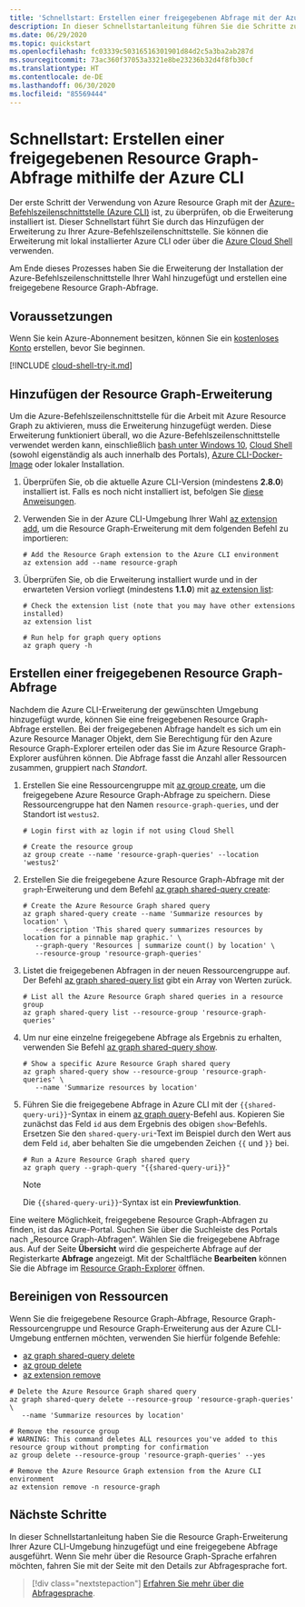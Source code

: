 ```yaml
---
title: 'Schnellstart: Erstellen einer freigegebenen Abfrage mit der Azure CLI'
description: In dieser Schnellstartanleitung führen Sie die Schritte zum Aktivieren der Resource Graph-Erweiterung für die Azure CLI und zum Erstellen einer freigegebenen Abfrage aus.
ms.date: 06/29/2020
ms.topic: quickstart
ms.openlocfilehash: fc03339c50316516301901d84d2c5a3ba2ab287d
ms.sourcegitcommit: 73ac360f37053a3321e8be23236b32d4f8fb30cf
ms.translationtype: HT
ms.contentlocale: de-DE
ms.lasthandoff: 06/30/2020
ms.locfileid: "85569444"
---
```

# <a name="quickstart-create-a-resource-graph-shared-query-using-azure-cli"></a>Schnellstart: Erstellen einer freigegebenen Resource Graph-Abfrage mithilfe der Azure CLI

Der erste Schritt der Verwendung von Azure Resource Graph mit der [Azure-Befehlszeilenschnittstelle (Azure CLI)](/cli/azure/) ist, zu überprüfen, ob die Erweiterung installiert ist. Dieser Schnellstart führt Sie durch das Hinzufügen der Erweiterung zu Ihrer Azure-Befehlszeilenschnittstelle. Sie können die Erweiterung mit lokal installierter Azure CLI oder über die [Azure Cloud Shell](https://shell.azure.com) verwenden.

Am Ende dieses Prozesses haben Sie die Erweiterung der Installation der Azure-Befehlszeilenschnittstelle Ihrer Wahl hinzugefügt und erstellen eine freigegebene Resource Graph-Abfrage.

## <a name="prerequisites"></a>Voraussetzungen

Wenn Sie kein Azure-Abonnement besitzen, können Sie ein [kostenloses Konto](https://azure.microsoft.com/free/) erstellen, bevor Sie beginnen.

[!INCLUDE [cloud-shell-try-it.md](../../../includes/cloud-shell-try-it.md)]

## <a name="add-the-resource-graph-extension"></a>Hinzufügen der Resource Graph-Erweiterung

Um die Azure-Befehlszeilenschnittstelle für die Arbeit mit Azure Resource Graph zu aktivieren, muss die Erweiterung hinzugefügt werden. Diese Erweiterung funktioniert überall, wo die Azure-Befehlszeilenschnittstelle verwendet werden kann, einschließlich [bash unter Windows 10](/windows/wsl/install-win10), [Cloud Shell](https://shell.azure.com) (sowohl eigenständig als auch innerhalb des Portals), [Azure CLI-Docker-Image](https://hub.docker.com/r/microsoft/azure-cli/) oder lokaler Installation.

1. Überprüfen Sie, ob die aktuelle Azure CLI-Version (mindestens **2.8.0**) installiert ist. Falls es noch nicht installiert ist, befolgen Sie [diese Anweisungen](/cli/azure/install-azure-cli-windows?view=azure-cli-latest).

1. Verwenden Sie in der Azure CLI-Umgebung Ihrer Wahl [az extension add](/cli/azure/extension#az-extension-add), um die Resource Graph-Erweiterung mit dem folgenden Befehl zu importieren:

   ```azurecli-interactive
   # Add the Resource Graph extension to the Azure CLI environment
   az extension add --name resource-graph
   ```

1. Überprüfen Sie, ob die Erweiterung installiert wurde und in der erwarteten Version vorliegt (mindestens **1.1.0**) mit [az extension list](/cli/azure/extension#az-extension-list):

   ```azurecli-interactive
   # Check the extension list (note that you may have other extensions installed)
   az extension list

   # Run help for graph query options
   az graph query -h
   ```

## <a name="create-a-resource-graph-shared-query"></a>Erstellen einer freigegebenen Resource Graph-Abfrage

Nachdem die Azure CLI-Erweiterung der gewünschten Umgebung hinzugefügt wurde, können Sie eine freigegebenen Resource Graph-Abfrage erstellen. Bei der freigegebenen Abfrage handelt es sich um ein Azure Resource Manager Objekt, dem Sie Berechtigung für den Azure Resource Graph-Explorer erteilen oder das Sie im Azure Resource Graph-Explorer ausführen können. Die Abfrage fasst die Anzahl aller Ressourcen zusammen, gruppiert nach _Standort_.

1. Erstellen Sie eine Ressourcengruppe mit [az group create](/cli/azure/group#az-group-create), um die freigegebene Azure Resource Graph-Abfrage zu speichern. Diese Ressourcengruppe hat den Namen `resource-graph-queries`, und der Standort ist `westus2`.

   ```azurecli-interactive
   # Login first with az login if not using Cloud Shell

   # Create the resource group
   az group create --name 'resource-graph-queries' --location 'westus2'
   ```

1. Erstellen Sie die freigegebene Azure Resource Graph-Abfrage mit der `graph`-Erweiterung und dem Befehl [az graph shared-query create](/cli/azure/ext/resource-graph/graph/shared-query#ext-resource-graph-az-graph-shared-query-create):

   ```azurecli-interactive
   # Create the Azure Resource Graph shared query
   az graph shared-query create --name 'Summarize resources by location' \
      --description 'This shared query summarizes resources by location for a pinnable map graphic.' \
      --graph-query 'Resources | summarize count() by location' \
      --resource-group 'resource-graph-queries'
   ```

1. Listet die freigegebenen Abfragen in der neuen Ressourcengruppe auf. Der Befehl [az graph shared-query list](/cli/azure/ext/resource-graph/graph/shared-query#ext-resource-graph-az-graph-shared-query-list) gibt ein Array von Werten zurück.

   ```azurecli-interactive
   # List all the Azure Resource Graph shared queries in a resource group
   az graph shared-query list --resource-group 'resource-graph-queries'
   ```

1. Um nur eine einzelne freigegebene Abfrage als Ergebnis zu erhalten, verwenden Sie Befehl [az graph shared-query show](/cli/azure/ext/resource-graph/graph/shared-query#ext-resource-graph-az-graph-shared-query-show).

   ```azurecli-interactive
   # Show a specific Azure Resource Graph shared query
   az graph shared-query show --resource-group 'resource-graph-queries' \
      --name 'Summarize resources by location'
   ```

1. Führen Sie die freigegebene Abfrage in Azure CLI mit der `{{shared-query-uri}}`-Syntax in einem [az graph query](/cli/azure/ext/resource-graph/graph#ext-resource-graph-az-graph-query)-Befehl aus.
   Kopieren Sie zunächst das Feld `id` aus dem Ergebnis des obigen `show`-Befehls. Ersetzen Sie den `shared-query-uri`-Text im Beispiel durch den Wert aus dem Feld `id`, aber behalten Sie die umgebenden Zeichen `{{` und `}}` bei.

   ```azurecli-interactive
   # Run a Azure Resource Graph shared query
   az graph query --graph-query "{{shared-query-uri}}"
   ```

   > [!NOTE]
   > Die `{{shared-query-uri}}`-Syntax ist ein **Previewfunktion**.

Eine weitere Möglichkeit, freigegebene Resource Graph-Abfragen zu finden, ist das Azure-Portal. Suchen Sie über die Suchleiste des Portals nach „Resource Graph-Abfragen“. Wählen Sie die freigegebene Abfrage aus. Auf der Seite **Übersicht** wird die gespeicherte Abfrage auf der Registerkarte **Abfrage** angezeigt. Mit der Schaltfläche **Bearbeiten** können Sie die Abfrage im [Resource Graph-Explorer](./first-query-portal.md) öffnen.

## <a name="clean-up-resources"></a>Bereinigen von Ressourcen

Wenn Sie die freigegebene Resource Graph-Abfrage, Resource Graph-Ressourcengruppe und Resource Graph-Erweiterung aus der Azure CLI-Umgebung entfernen möchten, verwenden Sie hierfür folgende Befehle:

- [az graph shared-query delete](/cli/azure/ext/resource-graph/graph/shared-query#ext-resource-graph-az-graph-shared-query-delete)
- [az group delete](/cli/azure/group#az-group-delete)
- [az extension remove](/cli/azure/extension#az-extension-remove)

```azurecli-interactive
# Delete the Azure Resource Graph shared query
az graph shared-query delete --resource-group 'resource-graph-queries' \
   --name 'Summarize resources by location'

# Remove the resource group
# WARNING: This command deletes ALL resources you've added to this resource group without prompting for confirmation
az group delete --resource-group 'resource-graph-queries' --yes

# Remove the Azure Resource Graph extension from the Azure CLI environment
az extension remove -n resource-graph
```

## <a name="next-steps"></a>Nächste Schritte

In dieser Schnellstartanleitung haben Sie die Resource Graph-Erweiterung Ihrer Azure CLI-Umgebung hinzugefügt und eine freigegebene Abfrage ausgeführt. Wenn Sie mehr über die Resource Graph-Sprache erfahren möchten, fahren Sie mit der Seite mit den Details zur Abfragesprache fort.

> [!div class="nextstepaction"]
> [Erfahren Sie mehr über die Abfragesprache](./concepts/query-language.md).